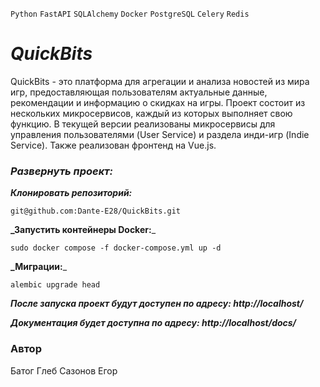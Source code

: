 `Python` `FastAPI` `SQLAlchemy` `Docker` `PostgreSQL` `Celery` `Redis`

# **_QuickBits_**
QuickBits - это платформа для агрегации и анализа новостей из мира игр, предоставляющая пользователям актуальные данные, рекомендации и информацию о скидках на игры. Проект состоит из нескольких микросервисов, каждый из которых выполняет свою функцию. В текущей версии реализованы микросервисы для управления пользователями (User Service) и раздела инди-игр (Indie Service). Также реализован фронтенд на Vue.js.

### _Развернуть проект:_

**_Клонировать репозиторий:_**
```
git@github.com:Dante-E28/QuickBits.git
```
**_Запустить контейнеры Docker:**_
```
sudo docker compose -f docker-compose.yml up -d
```
**_Миграции:**_
```
alembic upgrade head
```
**_После запуска проект будут доступен по адресу: http://localhost/_**

**_Документация будет доступна по адресу: http://localhost/docs/_**


### Автор
Батог Глеб
Сазонов Егор